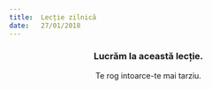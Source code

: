 ```yaml
---
title:  Lecție zilnică
date:   27/01/2018
---
```


### <center>Lucrăm la această lecție.</center>
<center>Te rog intoarce-te mai tarziu.</center>